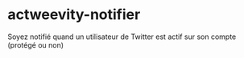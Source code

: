 actweevity-notifier
===================

Soyez notifié quand un utilisateur de Twitter est actif sur son compte (protégé ou non)